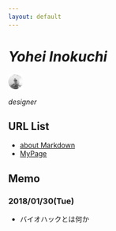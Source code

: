 ```yaml
---
layout: default
---
```


# _Yohei Inokuchi_
<img style="width : 30px; height : 30px;" src="image/profile.png"><p>_designer_</p>

## URL List
- [about Markdown](https://github.com/BioClub/Practice-Repository/blob/master/Reference.md)
- [MyPage](http://bha5.bioclub.org/participants/yohei/)

## Memo
### 2018/01/30(Tue)
- バイオハックとは何か

